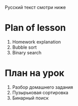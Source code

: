 Русский текст смотри ниже

# Plan of lesson

1. Homework explanation <br/>
2. Bubble sort <br/>
3. Binary search  <br/>


# План на урок <br/>

1. Разбор домашнего задания  <br/>
2. Пузырьковая сортировка <br/>
3. Бинарный поиск  <br/>
